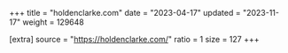 +++
title = "holdenclarke.com"
date = "2023-04-17"
updated = "2023-11-17"
weight = 129648

[extra]
source = "https://holdenclarke.com/"
ratio = 1
size = 127
+++
